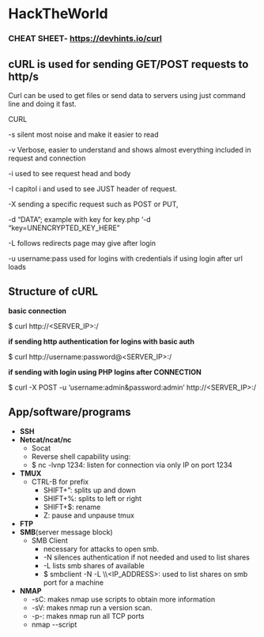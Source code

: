 # HackTheWorld
### **CHEAT SHEET- https://devhints.io/curl**

## cURL is used for sending GET/POST requests to http/s

Curl can be used to get files or send data to servers using just command line and doing it fast. 

CURL 

-s silent most noise and make it easier to read

-v Verbose, easier to understand and shows almost everything included in request and connection

-i used to see request head and body

-I capitol i and used to see JUST header of request. 

-X sending a specific request such as POST or PUT, 

-d “DATA”; example with key for key.php ‘-d “key=UNENCRYPTED_KEY_HERE”

-L follows redirects page may give after login

-u username:pass used for logins with credentials if using login after url loads

## Structure of cURL

**basic connection**

$ curl http://<SERVER_IP>:<PORT>/ 

**if sending http authentication for logins with basic auth**

$ curl http://username:password@<SERVER_IP>:<PORT>/

**if sending with login using PHP logins after CONNECTION**

$ curl -X POST -u ‘username:admin&password:admin’ http://<SERVER_IP>:<PORT>/

## App/software/programs

- **SSH**
- **Netcat/ncat/nc**
    - Socat
    - Reverse shell capability using:
    - $ nc -lvnp 1234: listen for connection via only IP on port 1234
- **TMUX**
    - CTRL-B for prefix
        - SHIFT+”: splits up and down
        - SHIFT+%: splits to left or right
        - SHIFT+$: rename
        - Z: pause and unpause tmux
- **FTP**
- **SMB**(server message block)
    - SMB Client
        - necessary for attacks to open smb.
        - -N silences authentication if not needed and used to list shares
        - -L lists smb shares of available
        - $ smbclient -N -L \\\\<IP_ADDRESS>: used to list shares on smb port for a machine
- **NMAP**
    - -sC: makes nmap use scripts to obtain more information
    - -sV: makes nmap run a version scan.
    - -p-: makes nmap run all TCP ports
    - nmap --script <script name> -p<port> <host>: runs script in nmap
    - nmap -sV --script=banner <target>: grabs banner during scan of serviceversions.
    - SMD ENUMERATION: [SMD SCRIPT](https://nmap.org/nsedoc/scripts/smb-os-discovery.html)
- **GoBuster**
    - tool that allows for performing DNS, vhost, and directory brute-forcing
    - $ gobuster dir -u http://<IP_ADDRESS>/ -w /path/to/common/wordlist.txt
- **Metasploit**
    - $ msfconsole: starts metasploit
        - > search exploit <NAME>
        - > USE *copy path to exploit”
        - > show options: configures current exploit before deploy
        - > set <option> <value>: example for setting RHOSTS, the “victim” to ip 10.10.10.40
            - > set RHOSTS 10.10.10.40
        - > check: verifies if RHOST is actually vunerable to this attack.
        - > run | exploit
    - Searchsploit
- ExploitDB
- Github, [payloadAllTheThings](https://swisskyrepo.github.io/InternalAllTheThings/cheatsheets/shell-reverse-cheatsheet/)

## LINKS

### Common Ports - [Wayback Machine]([https://web.archive.org/web/20240315102711/https://packetlife.net/media/library/23/common-ports.pdf](https://swisskyrepo.github.io/InternalAllTheThings/))

### VIM Cheat Sheet - [Watch Your Eyez](https://vimsheet.com/)

### HTTP STATUS CODES - [WIKIPEDIA WOOO](https://en.wikipedia.org/wiki/List_of_HTTP_status_codes)
